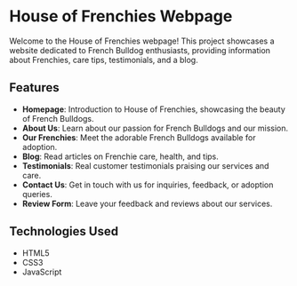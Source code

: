 # House of Frenchies Webpage

Welcome to the House of Frenchies webpage! This project showcases a website dedicated to French Bulldog enthusiasts, providing information about Frenchies, care tips, testimonials, and a blog.

## Features

- **Homepage**: Introduction to House of Frenchies, showcasing the beauty of French Bulldogs.
- **About Us**: Learn about our passion for French Bulldogs and our mission.
- **Our Frenchies**: Meet the adorable French Bulldogs available for adoption.
- **Blog**: Read articles on Frenchie care, health, and tips.
- **Testimonials**: Real customer testimonials praising our services and care.
- **Contact Us**: Get in touch with us for inquiries, feedback, or adoption queries.
- **Review Form**: Leave your feedback and reviews about our services.

## Technologies Used

- HTML5
- CSS3
- JavaScript
